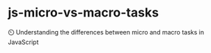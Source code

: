 # js-micro-vs-macro-tasks
⏲️ Understanding the differences between micro and macro tasks in JavaScript
